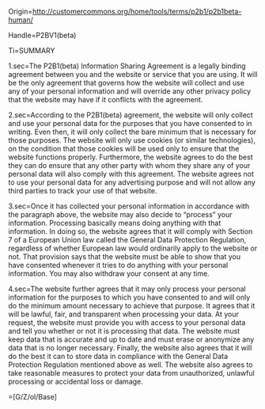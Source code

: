 Origin=http://customercommons.org/home/tools/terms/p2b1/p2b1beta-human/

Handle=P2BV1(beta) 

Ti=SUMMARY

1.sec=The P2B1(beta) Information Sharing Agreement is a legally binding agreement between you and the website or service that you are using. It will be the only agreement that governs how the website will collect and use any of your personal information and will override any other privacy policy that the website may have if it conflicts with the agreement.

2.sec=According to the P2B1(beta) agreement, the website will only collect and use your personal data for the purposes that you have consented to in writing. Even then, it will only collect the bare minimum that is necessary for those purposes. The website will only use cookies (or similar technologies), on the condition that those cookies will be used only to ensure that the website functions properly. Furthermore, the website agrees to do the best they can do ensure that any other party with whom they share any of your personal data will also comply with this agreement. The website agrees not to use your personal data for any advertising purpose and will not allow any third parties to track your use of that website.

3.sec=Once it has collected your personal information in accordance with the paragraph above, the website may also decide to “process” your information. Processing basically means doing anything with that information. In doing so, the website agrees that it will comply with Section 7 of a European Union law called the General Data Protection Regulation, regardless of whether European law would ordinarily apply to the website or not. That provision says that the website must be able to show that you have consented whenever it tries to do anything with your personal information. You may also withdraw your consent at any time.

4.sec=The website further agrees that it may only process your personal information for the purposes to which you have consented to and will only do the minimum amount necessary to achieve that purpose. It agrees that it will be lawful, fair, and transparent when processing your data. At your request, the website must provide you with access to your personal data and tell you whether or not it is processing that data. The website must keep data that is accurate and up to date and must erase or anonymize any data that is no longer necessary. Finally, the website also agrees that it will do the best it can to store data in compliance with the General Data Protection Regulation mentioned above as well. The website also agrees to take reasonable measures to protect your data from unauthorized, unlawful processing or accidental loss or damage.

=[G/Z/ol/Base]
